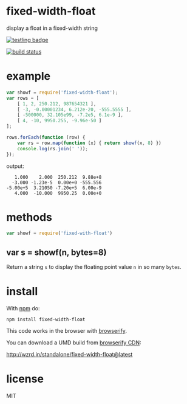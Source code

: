 # fixed-width-float

display a float in a fixed-width string

[![testling badge](https://ci.testling.com/substack/fixed-width-float.png)](https://ci.testling.com/substack/fixed-width-float)

[![build status](https://secure.travis-ci.org/substack/fixed-width-float.png)](http://travis-ci.org/substack/fixed-width-float)

# example

``` js
var showf = require('fixed-width-float');
var rows = [
    [ 1, 2, 250.212, 987654321 ],
    [ -3, -0.00001234, 6.212e-20, -555.5555 ],
    [ -500000, 32.105e99, -7.2e5, 6.1e-9 ],
    [ 4, -10, 9950.255, -9.96e-50 ]
];

rows.forEach(function (row) {
    var rs = row.map(function (x) { return showf(x, 8) })
    console.log(rs.join(' '));
});
```

output:

```
   1.000    2.000  250.212  9.88e+8
  -3.000 -1.23e-5  0.00e+0 -555.556
-5.00e+5  3.21050 -7.20e+5  6.00e-9
   4.000  -10.000  9950.25  0.00e+0
```

# methods

``` js
var showf = require('fixed-with-float')
```

## var s = showf(n, bytes=8)

Return a string `s` to display the floating point value `n` in so many `bytes`.

# install

With [npm](https://npmjs.org) do:

```
npm install fixed-width-float
```

This code works in the browser with [browserify](http://browserify.org).

You can download a UMD build from [browserify CDN](http://wzrd.in):

http://wzrd.in/standalone/fixed-width-float@latest

# license

MIT
